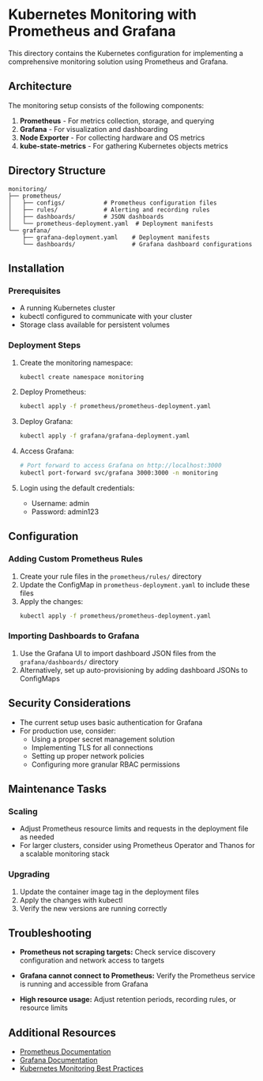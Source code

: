 # Kubernetes Monitoring with Prometheus and Grafana

This directory contains the Kubernetes configuration for implementing a comprehensive monitoring solution using Prometheus and Grafana.

## Architecture

The monitoring setup consists of the following components:

1. **Prometheus** - For metrics collection, storage, and querying
2. **Grafana** - For visualization and dashboarding
3. **Node Exporter** - For collecting hardware and OS metrics
4. **kube-state-metrics** - For gathering Kubernetes objects metrics

## Directory Structure

```
monitoring/
├── prometheus/
│   ├── configs/           # Prometheus configuration files
│   ├── rules/             # Alerting and recording rules
│   ├── dashboards/        # JSON dashboards
│   └── prometheus-deployment.yaml  # Deployment manifests
└── grafana/
    ├── grafana-deployment.yaml    # Deployment manifests
    └── dashboards/                # Grafana dashboard configurations
```

## Installation

### Prerequisites

- A running Kubernetes cluster
- kubectl configured to communicate with your cluster
- Storage class available for persistent volumes

### Deployment Steps

1. Create the monitoring namespace:
   ```bash
   kubectl create namespace monitoring
   ```

2. Deploy Prometheus:
   ```bash
   kubectl apply -f prometheus/prometheus-deployment.yaml
   ```

3. Deploy Grafana:
   ```bash
   kubectl apply -f grafana/grafana-deployment.yaml
   ```

4. Access Grafana:
   ```bash
   # Port forward to access Grafana on http://localhost:3000
   kubectl port-forward svc/grafana 3000:3000 -n monitoring
   ```

5. Login using the default credentials:
   - Username: admin
   - Password: admin123

## Configuration

### Adding Custom Prometheus Rules

1. Create your rule files in the `prometheus/rules/` directory
2. Update the ConfigMap in `prometheus-deployment.yaml` to include these files
3. Apply the changes:
   ```bash
   kubectl apply -f prometheus/prometheus-deployment.yaml
   ```

### Importing Dashboards to Grafana

1. Use the Grafana UI to import dashboard JSON files from the `grafana/dashboards/` directory
2. Alternatively, set up auto-provisioning by adding dashboard JSONs to ConfigMaps

## Security Considerations

- The current setup uses basic authentication for Grafana
- For production use, consider:
  - Using a proper secret management solution
  - Implementing TLS for all connections
  - Setting up proper network policies
  - Configuring more granular RBAC permissions

## Maintenance Tasks

### Scaling

- Adjust Prometheus resource limits and requests in the deployment file as needed
- For larger clusters, consider using Prometheus Operator and Thanos for a scalable monitoring stack

### Upgrading

1. Update the container image tag in the deployment files
2. Apply the changes with kubectl
3. Verify the new versions are running correctly

## Troubleshooting

- **Prometheus not scraping targets:**
  Check service discovery configuration and network access to targets

- **Grafana cannot connect to Prometheus:**
  Verify the Prometheus service is running and accessible from Grafana

- **High resource usage:**
  Adjust retention periods, recording rules, or resource limits

## Additional Resources

- [Prometheus Documentation](https://prometheus.io/docs/)
- [Grafana Documentation](https://grafana.com/docs/)
- [Kubernetes Monitoring Best Practices](https://kubernetes.io/docs/tasks/debug-application-cluster/resource-usage-monitoring/) 